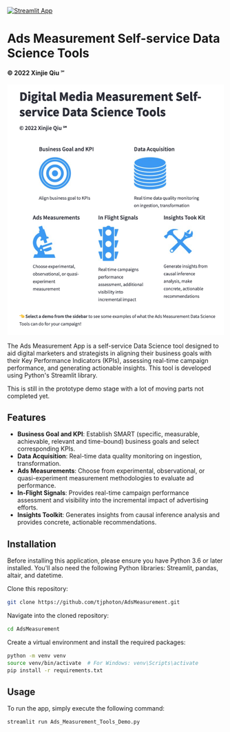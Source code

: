 [![Streamlit App](https://static.streamlit.io/badges/streamlit_badge_black_white.svg)](https://adsmeasurement.streamlit.app/)

# Ads Measurement Self-service Data Science Tools
#### © 2022 Xinjie Qiu ℠

![Ads Measurement App screenshot](/figures/AdMeasuremengTools.png) 

The Ads Measurement App is a self-service Data Science tool designed to aid digital marketers and strategists in 
aligning their business goals with their Key Performance Indicators (KPIs), assessing real-time campaign performance, 
and generating actionable insights. This tool is developed using Python's Streamlit library.

This is still in the prototype demo stage with a lot of moving parts not completed yet. 

## Features

- **Business Goal and KPI**: Establish SMART (specific, measurable, achievable, relevant and time-bound) business goals and select corresponding KPIs.
- **Data Acquisition**: Real-time data quality monitoring on ingestion, transformation.
- **Ads Measurements**: Choose from experimental, observational, or quasi-experiment measurement methodologies to evaluate ad performance.
- **In-Flight Signals**: Provides real-time campaign performance assessment and visibility into the incremental impact of advertising efforts.
- **Insights Toolkit**: Generates insights from causal inference analysis and provides concrete, actionable recommendations.

## Installation

Before installing this application, please ensure you have Python 3.6 or later installed. 
You'll also need the following Python libraries: Streamlit, pandas, altair, and datetime.

Clone this repository:

```bash
git clone https://github.com/tjphoton/AdsMeasurement.git
```

Navigate into the cloned repository:

```bash
cd AdsMeasurement
```

Create a virtual environment and install the required packages:

```bash
python -m venv venv
source venv/bin/activate  # For Windows: venv\Scripts\activate
pip install -r requirements.txt
```

## Usage
To run the app, simply execute the following command:

```bash
streamlit run Ads_Measurement_Tools_Demo.py
```
